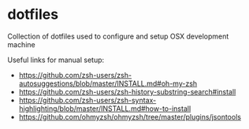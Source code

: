 # dotfiles

Collection of dotfiles used to configure and setup OSX development machine 

Useful links for manual setup:
  - https://github.com/zsh-users/zsh-autosuggestions/blob/master/INSTALL.md#oh-my-zsh
  - https://github.com/zsh-users/zsh-history-substring-search#install
  - https://github.com/zsh-users/zsh-syntax-highlighting/blob/master/INSTALL.md#how-to-install
  - https://github.com/ohmyzsh/ohmyzsh/tree/master/plugins/jsontools
